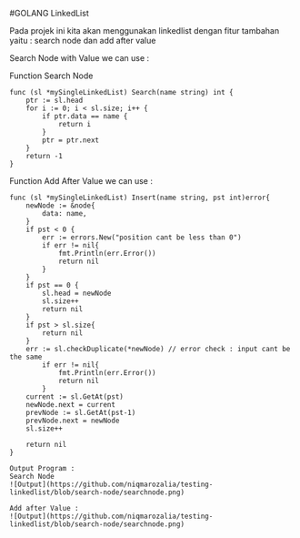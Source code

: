 #GOLANG LinkedList

Pada projek ini kita akan menggunakan linkedlist dengan fitur tambahan yaitu : search node dan add after value

Search Node with Value we can use :

Function Search Node 
```
func (sl *mySingleLinkedList) Search(name string) int {
	ptr := sl.head
	for i := 0; i < sl.size; i++ {
		if ptr.data == name {
			return i
		}
		ptr = ptr.next
	}
	return -1
}
```

Function Add After Value we can use :
```
func (sl *mySingleLinkedList) Insert(name string, pst int)error{
	newNode := &node{
		data: name,
	}
	if pst < 0 {
		err := errors.New("position cant be less than 0")
		if err != nil{
			fmt.Println(err.Error())
			return nil
		}
	}
	if pst == 0 {
		sl.head = newNode
		sl.size++
		return nil
	}
	if pst > sl.size{
		return nil
	}
	err := sl.checkDuplicate(*newNode) // error check : input cant be the same
		if err != nil{
			fmt.Println(err.Error())
			return nil
		}
	current := sl.GetAt(pst)
	newNode.next = current
	prevNode := sl.GetAt(pst-1)
	prevNode.next = newNode
	sl.size++
	
	return nil
}

Output Program : 
Search Node
![Output](https://github.com/niqmarozalia/testing-linkedlist/blob/search-node/searchnode.png)

Add after Value :
![Output](https://github.com/niqmarozalia/testing-linkedlist/blob/search-node/searchnode.png)
